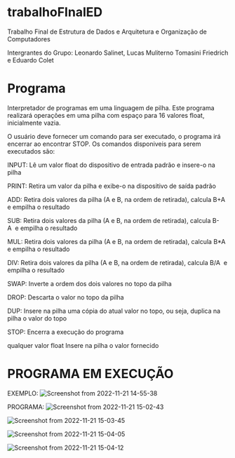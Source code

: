 # trabalhoFInalED
Trabalho Final de Estrutura de Dados e Arquitetura e Organização de Computadores

Intergrantes do Grupo: Leonardo Salinet, Lucas Muliterno Tomasini Friedrich e Eduardo Colet

# Programa

Interpretador de programas em uma linguagem de pilha. Este programa realizará operações em uma pilha com espaço para 16 valores float, inicialmente vazia.

O usuário deve fornecer um comando para ser executado, o programa irá encerrar ao encontrar STOP.
Os comandos disponiveis para serem executados são:

INPUT:
	Lê um valor float do dispositivo de entrada padrão e insere-o na pilha

PRINT:
	Retira um valor da pilha e exibe-o na dispositivo de saída padrão

ADD:
	Retira dois valores da pilha (A e B, na ordem de retirada), calcula B+A  e empilha o resultado

SUB:
	Retira dois valores da pilha (A e B, na ordem de retirada), calcula B-A  e empilha o resultado

MUL:
	Retira dois valores da pilha (A e B, na ordem de retirada), calcula B*A  e empilha o resultado

DIV:
	Retira dois valores da pilha (A e B, na ordem de retirada), calcula B/A  e empilha o resultado

SWAP:
	Inverte a ordem dos dois valores no topo da pilha

DROP:
	Descarta o valor no topo da pilha

DUP:
	Insere na pilha uma cópia do atual valor no topo, ou seja, duplica na pilha o valor do topo

STOP:
	Encerra a execução do programa

qualquer valor float
	Insere na pilha o valor fornecido

# PROGRAMA EM EXECUÇÃO
EXEMPLO:
![Screenshot from 2022-11-21 14-55-38](https://user-images.githubusercontent.com/81321358/203127621-712d0a23-77ae-4309-8abc-6d5244e22f51.png)

PROGRAMA:
![Screenshot from 2022-11-21 15-02-43](https://user-images.githubusercontent.com/81321358/203129057-dcf588c8-4c52-4df3-9908-d9d0ceb7d5a4.png)

![Screenshot from 2022-11-21 15-03-45](https://user-images.githubusercontent.com/81321358/203129072-dfed85b2-688a-4ff4-b21e-ceb525ae2c5e.png)

![Screenshot from 2022-11-21 15-04-05](https://user-images.githubusercontent.com/81321358/203129085-f60556a7-eabd-4434-862e-f0de291a8b59.png)

![Screenshot from 2022-11-21 15-04-12](https://user-images.githubusercontent.com/81321358/203129100-5b6ef7b6-c6c7-4b61-8254-a1a9286b99a4.png)
